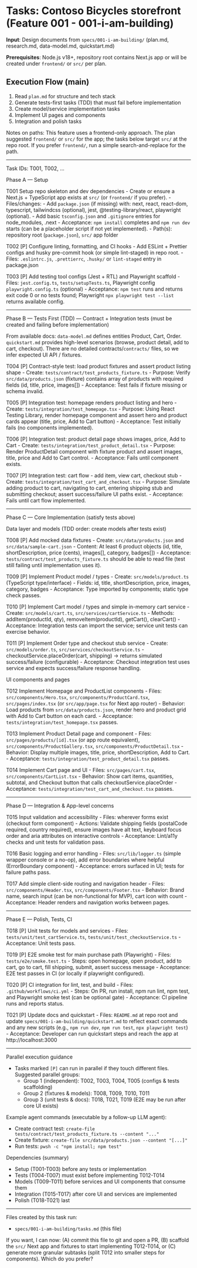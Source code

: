 # Tasks: Contoso Bicycles storefront (Feature 001 - 001-i-am-building)

**Input**: Design documents from `specs/001-i-am-building/` (plan.md, research.md, data-model.md, quickstart.md)

**Prerequisites**: Node.js v18+, repository root contains Next.js app or will be created under `frontend/` or `src/` per plan.

## Execution Flow (main)
1. Read `plan.md` for structure and tech stack
2. Generate tests-first tasks (TDD) that must fail before implementation
3. Create model/service implementation tasks
4. Implement UI pages and components
5. Integration and polish tasks

Notes on paths: This feature uses a frontend-only approach. The plan suggested `frontend/` or `src/` for the app; the tasks below target `src/` at the repo root. If you prefer `frontend/`, run a simple search-and-replace for the path.

---

Task IDs: T001, T002, ...

Phase A — Setup

T001   Setup repo skeleton and dev dependencies
     - Create or ensure a Next.js + TypeScript app exists at `src/` (or `frontend/` if you prefer).
     - Files/changes:
       - Add `package.json` (if missing) with: next, react, react-dom, typescript, tailwindcss (optional), jest, @testing-library/react, playwright (optional).
       - Add basic `tsconfig.json` and `.gitignore` entries for node_modules, .next
     - Acceptance: `npm install` completes and `npm run dev` starts (can be a placeholder script if not yet implemented).
     - Path(s): repository root (`package.json`), `src/` app folder


T002  [P] Configure linting, formatting, and CI hooks
     - Add ESLint + Prettier configs and husky pre-commit hook (or simple lint-staged) in repo root.
     - Files: `.eslintrc.js`, `.prettierrc`, `.husky/` or `lint-staged` entry in package.json
  
T003  [P] Add testing tool configs (Jest + RTL) and Playwright scaffold
     - Files: `jest.config.ts`, `tests/setupTests.ts`, Playwright config `playwright.config.ts` (optional)
     - Acceptance: `npm test` runs and returns exit code 0 or no tests found; Playwright `npx playwright test --list` returns available config.

---

Phase B — Tests First (TDD) — Contract + Integration tests (must be created and failing before implementation)

From available docs: `data-model.md` defines entities Product, Cart, Order. `quickstart.md` provides high-level scenarios (browse, product detail, add to cart, checkout). There are no detailed contracts/`contracts/` files, so we infer expected UI API / fixtures.

T004  [P] Contract-style test: load product fixtures and assert product listing shape
     - Create: `tests/contract/test_products_fixture.ts`
     - Purpose: Verify `src/data/products.json` (fixture) contains array of products with required fields (id, title, price, images[])
     - Acceptance: Test fails if fixture missing or schema invalid.
  
T005  [P] Integration test: homepage renders product listing and hero
     - Create: `tests/integration/test_homepage.tsx`
     - Purpose: Using React Testing Library, render homepage component and assert hero and product cards appear (title, price, Add to Cart button)
     - Acceptance: Test initially fails (no components implemented).
   
T006  [P] Integration test: product detail page shows images, price, Add to Cart
     - Create: `tests/integration/test_product_detail.tsx`
     - Purpose: Render ProductDetail component with fixture product and assert images, title, price and Add to Cart control.
     - Acceptance: Fails until component exists.
 
T007  [P] Integration test: cart flow - add item, view cart, checkout stub
     - Create: `tests/integration/test_cart_and_checkout.tsx`
     - Purpose: Simulate adding product to cart, navigating to cart, entering shipping stub and submitting checkout; assert success/failure UI paths exist.
     - Acceptance: Fails until cart flow implemented.

---

Phase C — Core Implementation (satisfy tests above)

Data layer and models (TDD order: create models after tests exist)

T008  [P] Add mocked data fixtures
     - Create: `src/data/products.json` and `src/data/sample-cart.json`
     - Content: At least 6 product objects (id, title, shortDescription, price (cents), images[], category, badges[])
     - Acceptance: `tests/contract/test_products_fixture.ts` should be able to read file (test still failing until implementation uses it).
    
T009  [P] Implement Product model / types
     - Create: `src/models/product.ts` (TypeScript type/interface)
     - Fields: id, title, shortDescription, price, images, category, badges
     - Acceptance: Type imported by components; static type check passes.

T010  [P] Implement Cart model / types and simple in-memory cart service
     - Create: `src/models/cart.ts`, `src/services/cartService.ts`
     - Methods: addItem(productId, qty), removeItem(productId), getCart(), clearCart()
     - Acceptance: Integration tests can import the service; service unit tests can exercise behavior.

T011  [P] Implement Order type and checkout stub service
     - Create: `src/models/order.ts`, `src/services/checkoutService.ts`
     - checkoutService.placeOrder(cart, shipping) → returns simulated success/failure (configurable)
     - Acceptance: Checkout integration test uses service and expects success/failure response handling.
   
UI components and pages

T012  Implement Homepage and ProductList components
     - Files: `src/components/Hero.tsx`, `src/components/ProductCard.tsx`, `src/pages/index.tsx` (or `src/app/page.tsx` for Next app router)
     - Behavior: Load products from `src/data/products.json`, render hero and product grid with Add to Cart button on each card.
     - Acceptance: `tests/integration/test_homepage.tsx` passes.

T013  Implement Product Detail page and component
     - Files: `src/pages/products/[id].tsx` (or app route equivalent), `src/components/ProductGallery.tsx`, `src/components/ProductDetail.tsx`
     - Behavior: Display multiple images, title, price, shortDescription, Add to Cart.
     - Acceptance: `tests/integration/test_product_detail.tsx` passes.


T014  Implement Cart page and UI
     - Files: `src/pages/cart.tsx`, `src/components/CartList.tsx`
     - Behavior: Show cart items, quantities, subtotal, and Checkout button that calls checkoutService.placeOrder
     - Acceptance: `tests/integration/test_cart_and_checkout.tsx` passes.

---

Phase D — Integration & App-level concerns

T015  Input validation and accessibility
     - Files: wherever forms exist (checkout form component)
     - Actions: Validate shipping fields (postalCode required, country required), ensure images have alt text, keyboard focus order and aria attributes on interactive controls
     - Acceptance: Lint/a11y checks and unit tests for validation pass.

T016  Basic logging and error handling
     - Files: `src/lib/logger.ts` (simple wrapper console or a no-op), add error boundaries where helpful (ErrorBoundary component)
     - Acceptance: errors surfaced in UI; tests for failure paths pass.

T017  Add simple client-side routing and navigation header
     - Files: `src/components/Header.tsx`, `src/components/Footer.tsx`
     - Behavior: Brand name, search input (can be non-functional for MVP), cart icon with count
     - Acceptance: Header renders and navigation works between pages.

---

Phase E — Polish, Tests, CI

T018  [P] Unit tests for models and services
     - Files: `tests/unit/test_cartService.ts`, `tests/unit/test_checkoutService.ts`
     - Acceptance: Unit tests pass.

T019  [P] E2E smoke test for main purchase path (Playwright)
     - Files: `tests/e2e/smoke.test.ts`
     - Steps: open homepage, open product, add to cart, go to cart, fill shipping, submit, assert success message
     - Acceptance: E2E test passes in CI (or locally if playwright configured).

T020  [P] CI integration for lint, test, and build
     - Files: `.github/workflows/ci.yml`
     - Steps: On PR, run install, npm run lint, npm test, and Playwright smoke test (can be optional gate)
     - Acceptance: CI pipeline runs and reports status.

T021  [P] Update docs and quickstart
     - Files: `README.md` at repo root and update `specs/001-i-am-building/quickstart.md` to reflect exact commands and any new scripts (e.g., `npm run dev`, `npm run test`, `npx playwright test`)
     - Acceptance: Developer can run quickstart steps and reach the app at http://localhost:3000

---

Parallel execution guidance
- Tasks marked `[P]` can run in parallel if they touch different files. Suggested parallel groups:
  - Group 1 (independent): T002, T003, T004, T005 (configs & tests scaffolding)
  - Group 2 (fixtures & models): T008, T009, T010, T011
  - Group 3 (unit tests & docs): T018, T021, T019 (E2E may be run after core UI exists)

Example agent commands (executable by a follow-up LLM agent):
- Create contract test: `create-file tests/contract/test_products_fixture.ts --content "..."`
- Create fixture: `create-file src/data/products.json --content "[...]"`
- Run tests: `pwsh -c "npm install; npm test"`

Dependencies (summary)
- Setup (T001-T003) before any tests or implementation
- Tests (T004-T007) must exist before implementing T012-T014
- Models (T009-T011) before services and UI components that consume them
- Integration (T015-T017) after core UI and services are implemented
- Polish (T018-T021) last

---

Files created by this task run:
- `specs/001-i-am-building/tasks.md` (this file)

If you want, I can now: (A) commit this file to git and open a PR, (B) scaffold the `src/` Next app and fixtures to start implementing T012-T014, or (C) generate more granular subtasks (split T012 into smaller steps for components). Which do you prefer?
